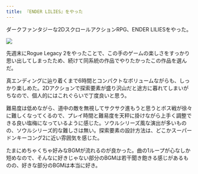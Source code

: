 ```yaml
---
title: 『ENDER LILIES』をやった
---
```

ダークファンタジーな2DスクロールアクションRPG、ENDER LILIESをやった。

![](https://lh3.googleusercontent.com/docs/ADP-6oGlJ260MKmiCXH_-o6RG2FGNi4kYzcclxM_eTeqJ85MlliiQA8-gyHevkRNZiz0SlLdlfrVKsW91_dvncKhghPfeSt9Cd7vPMWkXFWCaPqNRRjq9lUFJdIqu9qBI7RpzMIFeV8dz7fbz326Csm29PC-Qr7pvxIvdyn6qG50ScoRipPZiP0q66PtRHr6AWuWcFbq5XkeAlonvMK6GkhA8BMq8gEVQYbfdTqNUKFyHImhXT7JbDOKFxTJK-NzGZTEcDpjRjtIPtQ-jIhA9XtwCaKfk3GQCf6KIhkMJ1hSyIQcySKPdQPVOZ6VLq9wHYbhd5weW2bQsHTXlABZiSWMrDejJXQEW5kP4g8c2fKE0y7IO0M52Wr0si8eaABzfX5vlXrnZZs3a7Hw7yXdtEk4g_399gXocVwemRPoAUZs081YY-EqU3v0F-YnFFEqNz8-OGg-msBvKaOc4MGYOB1XxMzymWxSwzk6189lgRkFdKoI3NvHpxF2wd7Tmjck7Qj8hPbvVthzkp8OIwiwiaQP2_rpSY5o9zybNe9Enpn-9HqGmQeqB60X1rrpfeIuR7TtcvBO9roF_iAlQ4I9wrTe1u4eGPeuebxJYEVws53VhOoQP3B6IshQ8-svZnkr5y4DiJ8lZzTo6x5YHXahWwzBo-8-qCwUtKn_CHAdqEQQKwVOpLIQwnURZYPcOsN1c_XDK_x0ZWnHT7pi7De3ZSc0hC-FvJ5JsgIa0uFUWHzvqkv4ZkrAJ7lDZtHWOa7J7cm5iasfd4kqkEpvancI_4RJ9Edm5ZElopR4-mK-tXv1u2cXgamB4815xUNidG_F-HtozE_9HyKnSJKbC17D2HPCYuxsoyAoFhV5Vw2j-th5XA6z-47EfmWA9TdgalDdiZg8tPray_HPKN8-l7ovi4bZlqWK5w9NzWPzDCLo2iaWbmvz6_ANK2hyRUuMODz82W7Jc4h16HwOlt6LJAE8TT_pvC0ZPJMdp0aUzKBpAhNTHE1m_3DyHppUCmHgjy2DJw-ukGsyX5LUaQUNSFe00QJZgjh6qR8-Lh3eFIkt7q3FRCtq9JnhvEescXqT4PjKQ7MUDjKmgdqyV6QCcQmd-IefRnsM7IOyU6Au3b0GqMdjlFh0Cu8Oro0o0wkIw8tSfSGHq8qF7KljLY2h6bDN-x-EGxTfnGaD3fROEIrhCtUhcjVyRAdrpyXDDBoMAtwJICjPauJQFv1dgYJ7ZEtmrD7cp6YlrGv0wlKcMzJ5EPA3QeeBS3DDhg)

先週末にRogue Legacy 2をやったことで、この手のゲームの楽しさをすっかり思い出してしまったため、続けて同系統の作品でやりたかったこの作品を選んだ。

真エンディングに辿り着くまで6時間とコンパクトなボリュームながらも、しっかり楽しめた。2Dアクションで探索要素が盛り沢山だと途方に暮れてしまいがちなので、個人的にはこれぐらいで丁度良いと思う。

難易度は低めながら、道中の敵を無視してサクサク進もうと思うとボス戦が徐々に難しくなってくるので、プレイ時間と難易度を天秤に掛けながら上手く調整できる良い塩梅になっているように感じた。ソウルシリーズ風な演出が多いものの、ソウルシリーズ的な難しさは無い。探索要素の設計方法は、どこかスーパードンキーコング2に近い雰囲気を感じた。

たまにめちゃくちゃ好みなBGMが流れるのが良かった。曲の1ループが心なしか短めなので、そんなに好きじゃない部分のBGMは若干聞き飽きる感じがあるものの、好きな部分のBGMは本当に好き。
